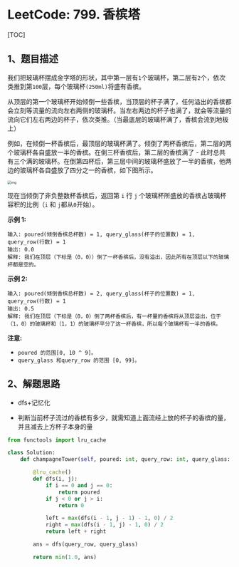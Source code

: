 # LeetCode: 799. 香槟塔

[TOC]

## 1、题目描述

我们把玻璃杯摆成金字塔的形状，其中第一层有`1`个玻璃杯，第二层有`2`个，依次类推到第`100`层，每个玻璃杯`(250ml)`将盛有香槟。

从顶层的第一个玻璃杯开始倾倒一些香槟，当顶层的杯子满了，任何溢出的香槟都会立刻等流量的流向左右两侧的玻璃杯。当左右两边的杯子也满了，就会等流量的流向它们左右两边的杯子，依次类推。（当最底层的玻璃杯满了，香槟会流到地板上）

例如，在倾倒一杯香槟后，最顶层的玻璃杯满了。倾倒了两杯香槟后，第二层的两个玻璃杯各自盛放一半的香槟。在倒三杯香槟后，第二层的香槟满了 - 此时总共有三个满的玻璃杯。在倒第四杯后，第三层中间的玻璃杯盛放了一半的香槟，他两边的玻璃杯各自盛放了四分之一的香槟，如下图所示。

<img src="http://markdown-images-1251766755.cos.ap-beijing.myqcloud.com/notebook/2019-10-26-040736.png" alt="img" style="zoom:50%;" />

现在当倾倒了非负整数杯香槟后，返回第 `i` 行 `j` 个玻璃杯所盛放的香槟占玻璃杯容积的比例（`i` 和 `j`都从`0`开始）。

 

**示例 1:**

```
输入: poured(倾倒香槟总杯数) = 1, query_glass(杯子的位置数) = 1, query_row(行数) = 1
输出: 0.0
解释: 我们在顶层（下标是（0，0））倒了一杯香槟后，没有溢出，因此所有在顶层以下的玻璃杯都是空的。
```

**示例 2:**

```
输入: poured(倾倒香槟总杯数) = 2, query_glass(杯子的位置数) = 1, query_row(行数) = 1
输出: 0.5
解释: 我们在顶层（下标是（0，0）倒了两杯香槟后，有一杯量的香槟将从顶层溢出，位于（1，0）的玻璃杯和（1，1）的玻璃杯平分了这一杯香槟，所以每个玻璃杯有一半的香槟。
```

**注意:**

-   `poured 的范围[0, 10 ^ 9]。`
-   `query_glass 和query_row 的范围 [0, 99]。`



## 2、解题思路

-   dfs+记忆化

-   判断当前杯子流过的香槟有多少，就需知道上面流经上放的杯子的香槟的量，并且减去上方杯子本身的量



```python
from functools import lru_cache

class Solution:
    def champagneTower(self, poured: int, query_row: int, query_glass: int) -> float:

        @lru_cache()
        def dfs(i, j):
            if i == 0 and j == 0:
                return poured
            if j < 0 or j > i:
                return 0

            left = max(dfs(i - 1, j - 1) - 1, 0) / 2
            right = max(dfs(i - 1, j) - 1, 0) / 2
            return left + right

        ans = dfs(query_row, query_glass)

        return min(1.0, ans)
```

